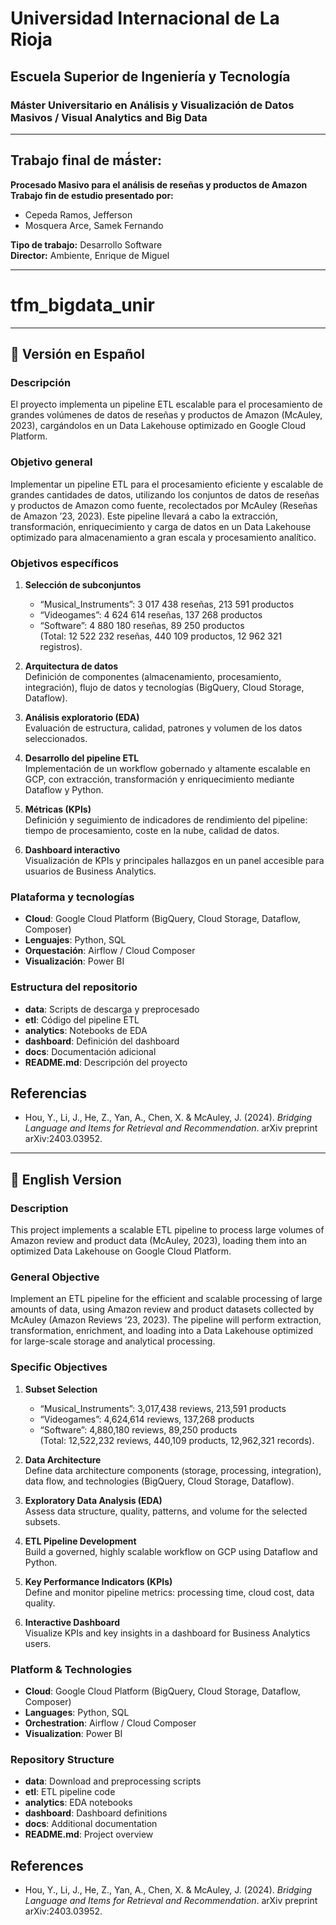 # Universidad Internacional de La Rioja  
## Escuela Superior de Ingeniería y Tecnología  
### Máster Universitario en Análisis y Visualización de Datos Masivos / Visual Analytics and Big Data  

---

## Trabajo final de má́ster:  
**Procesado Masivo para el análisis de reseñas y productos de Amazon**  
**Trabajo fin de estudio presentado por:**  
- Cepeda Ramos, Jefferson  
- Mosquera Arce, Samek Fernando  

**Tipo de trabajo:** Desarrollo Software  
**Director:** Ambiente, Enrique de Miguel  

---

# tfm_bigdata_unir

---

## 📘 Versión en Español

### Descripción  
El proyecto implementa un pipeline ETL escalable para el procesamiento de grandes volúmenes de datos de reseñas y productos de Amazon (McAuley, 2023), cargándolos en un Data Lakehouse optimizado en Google Cloud Platform.

### Objetivo general  
Implementar un pipeline ETL para el procesamiento eficiente y escalable de grandes cantidades de datos, utilizando los conjuntos de datos de reseñas y productos de Amazon como fuente, recolectados por McAuley (Reseñas de Amazon ’23, 2023). Este pipeline llevará a cabo la extracción, transformación, enriquecimiento y carga de datos en un Data Lakehouse optimizado para almacenamiento a gran escala y procesamiento analítico.

### Objetivos específicos  
1. **Selección de subconjuntos**  
   - “Musical_Instruments”: 3 017 438 reseñas, 213 591 productos  
   - “Videogames”: 4 624 614 reseñas, 137 268 productos  
   - “Software”: 4 880 180 reseñas, 89 250 productos  
   (Total: 12 522 232 reseñas, 440 109 productos, 12 962 321 registros).

2. **Arquitectura de datos**  
   Definición de componentes (almacenamiento, procesamiento, integración), flujo de datos y tecnologías (BigQuery, Cloud Storage, Dataflow).

3. **Análisis exploratorio (EDA)**  
   Evaluación de estructura, calidad, patrones y volumen de los datos seleccionados.

4. **Desarrollo del pipeline ETL**  
   Implementación de un workflow gobernado y altamente escalable en GCP, con extracción, transformación y enriquecimiento mediante Dataflow y Python.

5. **Métricas (KPIs)**  
   Definición y seguimiento de indicadores de rendimiento del pipeline: tiempo de procesamiento, coste en la nube, calidad de datos.

6. **Dashboard interactivo**  
   Visualización de KPIs y principales hallazgos en un panel accesible para usuarios de Business Analytics.

### Plataforma y tecnologías  
- **Cloud**: Google Cloud Platform (BigQuery, Cloud Storage, Dataflow, Composer)  
- **Lenguajes**: Python, SQL  
- **Orquestación**: Airflow / Cloud Composer  
- **Visualización**: Power BI

### Estructura del repositorio  
- **data**: Scripts de descarga y preprocesado
- **etl**: Código del pipeline ETL
- **analytics**: Notebooks de EDA
- **dashboard**: Definición del dashboard
- **docs**: Documentación adicional
- **README.md**: Descripción del proyecto

## Referencias
- Hou, Y., Li, J., He, Z., Yan, A., Chen, X. & McAuley, J. (2024). _Bridging Language and Items for Retrieval and Recommendation_. arXiv preprint arXiv:2403.03952.

---

## 📙 English Version

### Description  
This project implements a scalable ETL pipeline to process large volumes of Amazon review and product data (McAuley, 2023), loading them into an optimized Data Lakehouse on Google Cloud Platform.

### General Objective  
Implement an ETL pipeline for the efficient and scalable processing of large amounts of data, using Amazon review and product datasets collected by McAuley (Amazon Reviews ’23, 2023). The pipeline will perform extraction, transformation, enrichment, and loading into a Data Lakehouse optimized for large-scale storage and analytical processing.

### Specific Objectives  
1. **Subset Selection**  
   - “Musical_Instruments”: 3,017,438 reviews, 213,591 products  
   - “Videogames”: 4,624,614 reviews, 137,268 products  
   - “Software”: 4,880,180 reviews, 89,250 products  
   (Total: 12,522,232 reviews, 440,109 products, 12,962,321 records).

2. **Data Architecture**  
   Define data architecture components (storage, processing, integration), data flow, and technologies (BigQuery, Cloud Storage, Dataflow).

3. **Exploratory Data Analysis (EDA)**  
   Assess data structure, quality, patterns, and volume for the selected subsets.

4. **ETL Pipeline Development**  
   Build a governed, highly scalable workflow on GCP using Dataflow and Python.

5. **Key Performance Indicators (KPIs)**  
   Define and monitor pipeline metrics: processing time, cloud cost, data quality.

6. **Interactive Dashboard**  
   Visualize KPIs and key insights in a dashboard for Business Analytics users.

### Platform & Technologies  
- **Cloud**: Google Cloud Platform (BigQuery, Cloud Storage, Dataflow, Composer)  
- **Languages**: Python, SQL  
- **Orchestration**: Airflow / Cloud Composer  
- **Visualization**: Power BI

### Repository Structure
- **data**: Download and preprocessing scripts  
- **etl**: ETL pipeline code  
- **analytics**: EDA notebooks  
- **dashboard**: Dashboard definitions  
- **docs**: Additional documentation  
- **README.md**: Project overview  

## References
- Hou, Y., Li, J., He, Z., Yan, A., Chen, X. & McAuley, J. (2024). _Bridging Language and Items for Retrieval and Recommendation_. arXiv preprint arXiv:2403.03952.
